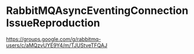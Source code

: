# RabbitMQAsyncEventingConnectionIssueReproduction

https://groups.google.com/g/rabbitmq-users/c/aMQzvUYE9Y4/m/TJUStveTFQAJ
